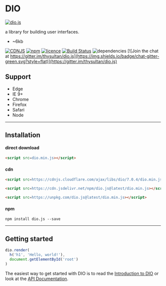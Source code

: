 # DIO

[![dio.js](https://dio.js.org/imgs/logo.svg)](https://dio.js.org/)

a library for building user interfaces.

- ~6kb

[![CDNJS](https://img.shields.io/cdnjs/v/dio.svg?style=flat)](https://cdnjs.com/libraries/dio)
[![npm](https://img.shields.io/npm/v/dio.js.svg?style=flat)](https://www.npmjs.com/package/dio.js) [![licence](https://img.shields.io/badge/licence-MIT-blue.svg?style=flat)](https://github.com/thysultan/dio.js/blob/master/LICENSE.md) [![Build Status](https://semaphoreci.com/api/v1/thysultan/dio-js/branches/master/shields_badge.svg)](https://semaphoreci.com/thysultan/dio-js)
 ![dependencies](https://img.shields.io/badge/dependencies-none-green.svg?style=flat) [![Join the chat at https://gitter.im/thysultan/dio.js](https://img.shields.io/badge/chat-gitter-green.svg?style=flat)](https://gitter.im/thysultan/dio.js)

## Support

* Edge
* IE 9+
* Chrome
* Firefox
* Safari
* Node

---

## Installation

#### direct download

```html
<script src=dio.min.js></script>
```

#### cdn

```html
<script src=https://cdnjs.cloudflare.com/ajax/libs/dio/7.0.4/dio.min.js></script>
```

```html
<script src=https://cdn.jsdelivr.net/npm/dio.js@latest/dio.min.js></script>
```

```html
<script src=https://unpkg.com/dio.js@latest/dio.min.js></script>
```

#### npm

```
npm install dio.js --save
```

---

## Getting started

```js
dio.render(
  h('h1', 'Hello, world!'),
  document.getElementById('root')
)
```

The easiest way to get started with DIO is to read the [Introduction to DIO](https://dio.js.org/introduction.html) or look at the [API Documentation](https://dio.js.org/api.html).
